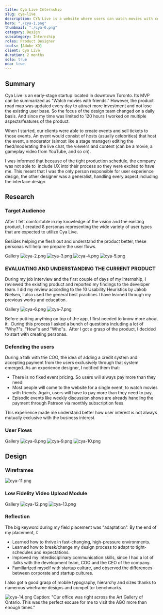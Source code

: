 ```yaml
---
title: Cya Live Internship
slug: cya-live
description: CYA Live is a website where users can watch movies with celebrities and friends.
hero: "./cya-1.png"
thumbnail: "./cya-0.png"
category: Design
subcategory: Internship
roles: Product Designer
tools: [Adobe XD]
client: Cya Live
duration: 2 months
solo: true
nda: true
---
```


## Summary

Cya Live is an early-stage startup located in downtown Toronto. Its MVP can be summarized as "Watch movies with friends." However, the product road map was updated every day to attract more investment and not lose the existing user base. So the focus of the design team changed on a daily basis. And since my time was limited to 120 hours I worked on multiple aspects/features of the product.

When I started, our clients were able to create events and sell tickets to those events. An event would consist of hosts (usually celebrities) that host the event, a moderator (almost like a stage manager) editing the feed/moderating the live chat, the viewers and content (can be a movie, a gameplay video from YouTube, and so on).

I was informed that because of the tight production schedule, the company was not able to  include UX into their process so they were excited to have me. This meant that I was the only person responsible for user experience design, the other designer was a generalist, handling every aspect including the interface design.

## Research

### Target Audience

After I felt comfortable in my knowledge of the vision and the existing product, I created 8 personas representing the wide variety of user types that are expected to utilize Cya Live.

Besides helping me flesh out and understand the product better, these personas will help me prepare the user flows.

Gallery
![cya-2.png](cya-2.png)
![cya-3.png](cya-3.png)
![cya-4.png](cya-4.png)
![cya-5.png](cya-5.png)

### EVALUATING AND UNDERSTANDING THE CURRENT PRODUCT

During my job interview and the first couple of days of my internship, I reviewed the existing product and reported my findings to the developer team. I did my review according to the 10 Usability Heuristics by Jakob Nielsen, I also used the general best practices I have learned through my previous works and education.

Gallery
![cya-6.png](cya-6.png)
![cya-7.png](cya-7.png)

Before putting anything on top of the app, I first needed to know more about it.  During this process I asked a bunch of questions including a lot of "Why?"s, "How"s and "Who"s.  After I got a grasp of the product, I decided to start with creating personas.

### Defending the users

During a talk with the COO, the idea of adding a credit system and accepting payment from the users exclusively through that system emerged. As an experience designer, I notified them that:

- There is no fixed event pricing. So users will always pay more than they need.
- Most people will come to the website for a single event, to watch movies with friends. Again, users will have to pay more than they need to pay.
- Episodic events like weekly discussion shows are already handling the payment through Patreon via monthly subscription fees.

This experience made me understand better how user interest is not always mutually exclusive with the business interest.

### User Flows

Gallery
![cya-8.png](cya-8.png)
![cya-9.png](cya-9.png)
![cya-10.png](cya-10.png)

## Design

### Wireframes

![cya-11.png](cya-11.png)

### Low Fidelity Video Upload Module

Gallery
![cya-12.png](cya-12.png)
![cya-13.png](cya-13.png)

### Reflection

The big keyword during my field placement was "adaptation". By the end of my placement, I:

- Learned how to thrive in fast-changing, high-pressure environments.
- Learned how to break/change my design process to adapt to tight-schedules and expectations.
- Improved my interdisciplinary communication skills, since I had a lot of  talks with the development team, COO and the CEO of the company.
- Familiarized myself with startup culture, and observed the differences between corporate and startup cultures.

I also got a good grasp of mobile typography, hierarchy and sizes thanks to numerous wireframe designs and competitor benchmarks.

![cya-14.png](cya-14.png)
Caption: "Our office was right across the Art Gallery of Ontario. This was the perfect excuse for me to visit the AGO more than enough times."

